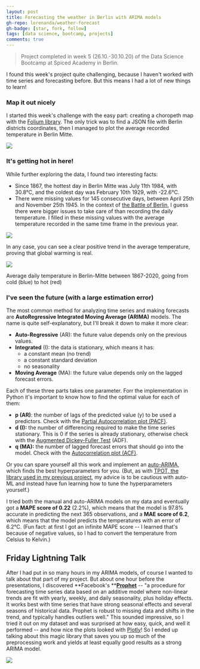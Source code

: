 ```yaml
---
layout: post
title: Forecasting the weather in Berlin with ARIMA models
gh-repo: lorenanda/weather-forecast
gh-badge: [star, fork, follow]
tags: [data science, bootcamp, projects]
comments: true
---
```


>Project completed in week 5 (26.10.-30.10.20) of the Data Science Bootcamp at Spiced Academy in Berlin.

I found this week's project quite challenging, because I haven't worked with time series and forecasting before. But this means I had a lot of new things to learn!

### Map it out nicely

I started this week's challenge with the easy part: creating a choropeth map with the [Folium library](https://python-visualization.github.io/folium/). The only trick was to find a JSON file with Berlin districts coordinates, then I managed to plot the average recorded temperature in Berlin Mitte.

[![](https://lorenaciutacu.files.wordpress.com/2020/10/berlin_mitte_temp.jpg?w=1024)](https://lorenaciutacu.files.wordpress.com/2020/10/berlin_mitte_temp.jpg)

### It's getting hot in here!

While further exploring the data, I found two interesting facts:

-   Since 1867, the hottest day in Berlin Mitte was July 11th 1984, with 30.8°C, and the coldest day was February 10th 1929, with -22.6°C.
-   There were missing values for 145 consecutive days, between April 25th and November 25th 1945. In the context of [the Battle of Berlin](https://en.wikipedia.org/wiki/Battle_of_Berlin), I guess there were bigger issues to take care of than recording the daily temperature. I filled in these missing values with the average temperature recorded in the same time frame in the previous year.

[![](https://lorenaciutacu.files.wordpress.com/2020/11/lineplot_allyears.png?w=990)](https://lorenaciutacu.files.wordpress.com/2020/11/lineplot_allyears.png)

In any case, you can see a clear positive trend in the average temperature, proving that global warming is real.

[![](https://lorenaciutacu.files.wordpress.com/2020/11/horizontal_heatlines_berlin.png?w=1024)](https://lorenaciutacu.files.wordpress.com/2020/11/horizontal_heatlines_berlin.png)

Average daily temperature in Berlin-Mitte between 1867-2020, going from cold (blue) to hot (red)

### I've seen the future (with a large estimation error)

The most common method for analyzing time series and making forecasts are **AutoRegressive Integrated Moving Average (ARIMA)** models. The name is quite self-explanatory, but I'll break it down to make it more clear:

-   **Auto-Regressive** (AR): the future value depends only on the previous values.
-   **Integrated** (I): the data is stationary, which means it has:
    -   a constant mean (no trend)
    -   a constant standard deviation
    -   no seasonality
-   **Moving Average** (MA): the future value depends only on the lagged forecast errors.

Each of these three parts takes one parameter. Forr the implementation in Python it's important to know how to find the optimal value for each of them:

-   **p (AR)**: the number of lags of the predicted value (y) to be used a predictors. Check with the [Partial Autocorrelation plot (PACF)](https://www.statsmodels.org/dev/generated/statsmodels.graphics.tsaplots.plot_pacf.html?highlight=pacf#statsmodels.graphics.tsaplots.plot_pacf).
-   **d (I):** the number of differencing required to make the time series stationary. This is 0 if the series is already stationary, otherwise check with the [Augmented Dickey-Fuller Test](https://www.statsmodels.org/dev/generated/statsmodels.tsa.stattools.adfuller.html) (ADF).
-   **q (MA):** the number of lagged forecast errors that should go into the model. Check with the [Autocorrelation plot (ACF)](https://www.statsmodels.org/dev/generated/statsmodels.graphics.tsaplots.plot_acf.html?highlight=plot_acf#statsmodels.graphics.tsaplots.plot_acf).

Or you can spare yourself all this work and implement an [auto-ARIMA](https://alkaline-ml.com/pmdarima/index.html), which finds the best hyperparameters for you. (But, as with [TPOT, the library used in my previous project](/2020-10-17-bootcamp3), my advice is to be cautious with auto-ML and instead have fun learning how to tune the hyperparameters yourself.)

I tried both the manual and auto-ARIMA models on my data and eventually got a **MAPE score of 0.22** (2.2%), which means that the model is 97.8% accurate in predicting the next 365 observations, and a **MAE score of 6.2**, which means that the model predicts the temperatures with an error of 6.2°C. (Fun fact: at first I got an infinite MAPE score -- I learned that's because of negative values, so I had to convert the temperature from Celsius to Kelvin.)

Friday Lightning Talk
---------------------

After I had put in so many hours in my ARIMA models, of course I wanted to talk about that part of my project. But about one hour before the presentations, I discovered **Facebook's **[**Prophet**](https://facebook.github.io/prophet/) -- "a procedure for forecasting time series data based on an additive model where non-linear trends are fit with yearly, weekly, and daily seasonality, plus holiday effects. It works best with time series that have strong seasonal effects and several seasons of historical data. Prophet is robust to missing data and shifts in the trend, and typically handles outliers well." This sounded impressive, so I tried it out on my dataset and was surprised at how easy, quick, and well it performed -- and how nice the plots looked with [Plotly](https://plotly.com/python/plotly-express/)! So I ended up talking about this magic library that saves you up so much of the preprocessing work and yields at least equally good results as a strong ARIMA model.

[![](https://lorenaciutacu.files.wordpress.com/2020/11/screenshot_2020-11-01-screenshot.png?w=1024)](https://lorenaciutacu.files.wordpress.com/2020/11/screenshot_2020-11-01-screenshot.png)
